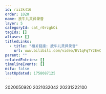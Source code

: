 ```yaml
---
id: rii3k416
order: 1020
name: 放牛儿灵异录音
layer: 5
categoryId: cat_r0rzgkOi
tagIds: []
aliases: []
titledLinks:
  - title: "相关链接: 放牛儿灵异录音"
    url: www.bilibili.com/video/BV1qFqTY2EvC
parent: ""
relatedEntries: []
timelineEvents: []
nsfw: false
lastUpdated: 1758087125
---
```


2020050920 2021032042 20231222100